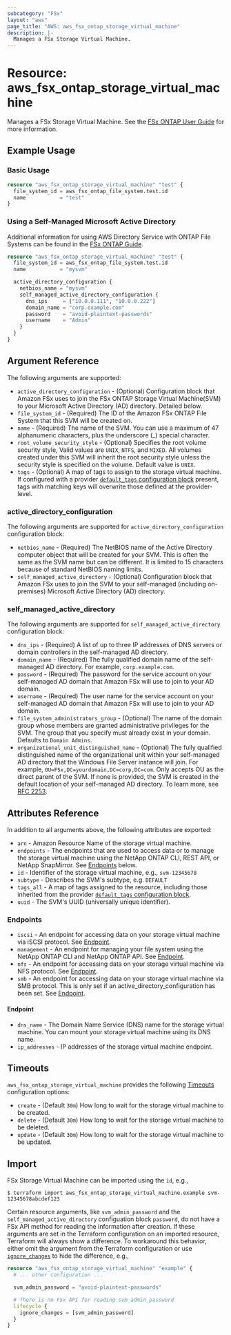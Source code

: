```yaml
---
subcategory: "FSx"
layout: "aws"
page_title: "AWS: aws_fsx_ontap_storage_virtual_machine"
description: |-
  Manages a FSx Storage Virtual Machine.
---
```


# Resource: aws_fsx_ontap_storage_virtual_machine

Manages a FSx Storage Virtual Machine.
See the [FSx ONTAP User Guide](https://docs.aws.amazon.com/fsx/latest/ONTAPGuide/managing-svms.html) for more information.


## Example Usage

### Basic Usage

```terraform
resource "aws_fsx_ontap_storage_virtual_machine" "test" {
  file_system_id = aws_fsx_ontap_file_system.test.id
  name           = "test"
}
```

### Using a Self-Managed Microsoft Active Directory

Additional information for using AWS Directory Service with ONTAP File Systems can be found in the [FSx ONTAP Guide](https://docs.aws.amazon.com/fsx/latest/ONTAPGuide/self-managed-AD.html).

```terraform
resource "aws_fsx_ontap_storage_virtual_machine" "test" {
  file_system_id = aws_fsx_ontap_file_system.test.id
  name           = "mysvm"

  active_directory_configuration {
    netbios_name = "mysvm"
    self_managed_active_directory_configuration {
      dns_ips     = ["10.0.0.111", "10.0.0.222"]
      domain_name = "corp.example.com"
      password    = "avoid-plaintext-passwords"
      username    = "Admin"
    }
  }
}
```

## Argument Reference

The following arguments are supported:

* `active_directory_configuration` - (Optional) Configuration block that Amazon FSx uses to join the FSx ONTAP Storage Virtual Machine(SVM) to your Microsoft Active Directory (AD) directory. Detailed below.
* `file_system_id` - (Required) The ID of the Amazon FSx ONTAP File System that this SVM will be created on.
* `name` - (Required) The name of the SVM. You can use a maximum of 47 alphanumeric characters, plus the underscore (_) special character.
* `root_volume_security_style` - (Optional) Specifies the root volume security style, Valid values are `UNIX`, `NTFS`, and `MIXED`. All volumes created under this SVM will inherit the root security style unless the security style is specified on the volume. Default value is `UNIX`.
* `tags` - (Optional) A map of tags to assign to the storage virtual machine. If configured with a provider [`default_tags` configuration block](/docs/providers/aws/index.html#default_tags-configuration-block) present, tags with matching keys will overwrite those defined at the provider-level.

### active_directory_configuration

The following arguments are supported for `active_directory_configuration` configuration block:

* `netbios_name` - (Required) The NetBIOS name of the Active Directory computer object that will be created for your SVM. This is often the same as the SVM name but can be different. It is limited to 15 characters because of standard NetBIOS naming limits.
* `self_managed_active_directory` - (Optional) Configuration block that Amazon FSx uses to join the SVM to your self-managed (including on-premises) Microsoft Active Directory (AD) directory.

### self_managed_active_directory

The following arguments are supported for `self_managed_active_directory` configuration block:

* `dns_ips` - (Required) A list of up to three IP addresses of DNS servers or domain controllers in the self-managed AD directory.
* `domain_name` - (Required) The fully qualified domain name of the self-managed AD directory. For example, `corp.example.com`.
* `password` - (Required) The password for the service account on your self-managed AD domain that Amazon FSx will use to join to your AD domain.
* `username` - (Required) The user name for the service account on your self-managed AD domain that Amazon FSx will use to join to your AD domain.
* `file_system_administrators_group` - (Optional) The name of the domain group whose members are granted administrative privileges for the SVM. The group that you specify must already exist in your domain. Defaults to `Domain Admins`.
* `organizational_unit_distinguished_name` - (Optional) The fully qualified distinguished name of the organizational unit within your self-managed AD directory that the Windows File Server instance will join. For example, `OU=FSx,DC=yourdomain,DC=corp,DC=com`. Only accepts OU as the direct parent of the SVM. If none is provided, the SVM is created in the default location of your self-managed AD directory. To learn more, see [RFC 2253](https://tools.ietf.org/html/rfc2253).

## Attributes Reference

In addition to all arguments above, the following attributes are exported:

* `arn` - Amazon Resource Name of the storage virtual machine.
* `endpoints` - The endpoints that are used to access data or to manage the storage virtual machine using the NetApp ONTAP CLI, REST API, or NetApp SnapMirror. See [Endpoints](#endpoints) below.
* `id` - Identifier of the storage virtual machine, e.g., `svm-12345678`
* `subtype` - Describes the SVM's subtype, e.g. `DEFAULT`
* `tags_all` - A map of tags assigned to the resource, including those inherited from the provider [`default_tags` configuration block](/docs/providers/aws/index.html#default_tags-configuration-block).
* `uuid` - The SVM's UUID (universally unique identifier).

### Endpoints

* `iscsi` - An endpoint for accessing data on your storage virtual machine via iSCSI protocol. See [Endpoint](#endpoint).
* `management` - An endpoint for managing your file system using the NetApp ONTAP CLI and NetApp ONTAP API. See [Endpoint](#endpoint).
* `nfs` - An endpoint for accessing data on your storage virtual machine via NFS protocol. See [Endpoint](#endpoint).
* `smb` - An endpoint for accessing data on your storage virtual machine via SMB protocol. This is only set if an active_directory_configuration has been set. See [Endpoint](#endpoint).

#### Endpoint

* `dns_name` - The Domain Name Service (DNS) name for the storage virtual machine. You can mount your storage virtual machine using its DNS name.
* `ip_addresses` - IP addresses of the storage virtual machine endpoint.

## Timeouts

`aws_fsx_ontap_storage_virtual_machine` provides the following [Timeouts](https://www.terraform.io/docs/configuration/blocks/resources/syntax.html#operation-timeouts)
configuration options:

* `create` - (Default `30m`) How long to wait for the storage virtual machine to be created.
* `delete` - (Default `30m`) How long to wait for the storage virtual machine to be deleted.
* `update` - (Default `30m`) How long to wait for the storage virtual machine to be updated.

## Import

FSx Storage Virtual Machine can be imported using the `id`, e.g.,

```
$ terraform import aws_fsx_ontap_storage_virtual_machine.example svm-12345678abcdef123
```

Certain resource arguments, like `svm_admin_password` and the `self_managed_active_directory` configuation block `password`, do not have a FSx API method for reading the information after creation. If these arguments are set in the Terraform configuration on an imported resource, Terraform will always show a difference. To workaround this behavior, either omit the argument from the Terraform configuration or use [`ignore_changes`](https://www.terraform.io/docs/configuration/meta-arguments/lifecycle.html#ignore_changes) to hide the difference, e.g.,

```terraform
resource "aws_fsx_ontap_storage_virtual_machine" "example" {
  # ... other configuration ...

  svm_admin_password = "avoid-plaintext-passwords"

  # There is no FSx API for reading svm_admin_password
  lifecycle {
    ignore_changes = [svm_admin_password]
  }
}
```
